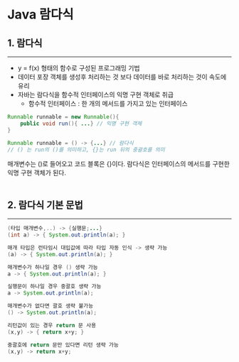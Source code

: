 # Java 람다식

## 1. 람다식
---
+ y = f(x) 형태의 함수로 구성된 프로그래밍 기법
+ 데이터 포장 객체를 생성후 처리하는 것 보다 데이터를 바로 처리하는 것이 속도에 유리
+ 자바는 람다식을 함수적 인터페이스의 익명 구현 객체로 취급
    - 함수적 인터페이스 : 한 개의 메서드를 가지고 있는 인터페이스

```java
Runnable runnable = new Runnable(){
    public void run(){ ...} // 익명 구현 객체
}

Runnable runnable = () -> {...} // 람다식
// () 는 run의 ()를 의미하고, {}는 run 뒤의 중괄호를 의미
```
매개변수는 ()로 들어오고 코드 블록은 {}이다. 람다식은 인터페이스의 메서드를 구현한 익명 구현 객체가 된다.  
<br>

## 2. 람다식 기본 문법
---
```java
(타입 매개변수,..) -> {실행문;...}
(int a) -> { System.out.println(a); }

매개 타입은 런타임시 대입값에 따라 타입 자동 인식 -> 생략 가능
(a) -> { System.out.println(a); }

매개변수가 하나일 경우 () 생략 가능
a -> { System.out.println(a); }

실행문이 하나일 경우 중괄호 생략 가능
a -> System.out.println(a); 

매개변수가 없다면 괄호 생략 불가능
() -> System.out.println(a);

리턴값이 있는 경우 return 문 사용
(x,y) -> { return x+y; }

중괄호에 return 문만 있다면 리턴 생략 가능
(x,y) -> return x+y; 
```
<br>